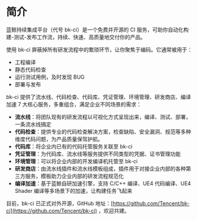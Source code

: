 # 简介

蓝鲸持续集成平台（代号 bk-ci）是一个免费并开源的 CI 服务，可助你自动化构建-测试-发布工作流，持续、快速、高质量地交付你的产品。

使用 bk-ci 屏蔽掉所有研发流程中的繁琐环节，让你聚焦于编码。它通常被用于：

- 工程编译
- 静态代码检查
- 运行测试用例，及时发现 BUG
- 部署与发布

bk-ci 提供了流水线、代码检查、代码库、凭证管理、环境管理、研发商店、编译加速 7 大核心服务，多重组合，满足企业不同场景的需求：

- **流水线**：将团队现有的研发流程以可视化方式呈现出来，编译、测试、部署，一条流水线搞定
- **代码检查**：提供专业的代码检查解决方案，检查缺陷、安全漏洞、规范等多种维度代码问题，为产品质量保驾护航。
- **代码库**：将企业内已有的代码托管服务关联至 bk-ci
- **凭证管理**：为代码库、流水线等服务提供不同类型的凭据、证书管理功能
- **环境管理**：可以将企业内部的开发编译机托管至 bk-ci
- **研发商店**：由流水线插件和流水线模板组成，插件用于对接企业内部的各种第三方服务，模板助力企业内部的研发流程规范化
- **编译加速**：基于蓝鲸自研加速引擎，支持 C/C++ 编译、UE4 代码编译、UE4 Shader 编译等多场景下的加速，让构建任务飞起来

目前，bk-ci 已正式对外开源，GitHub 地址：[https://github.com/Tencent/bk-ci](https://github.com/Tencent/bk-ci) ，欢迎共建。






